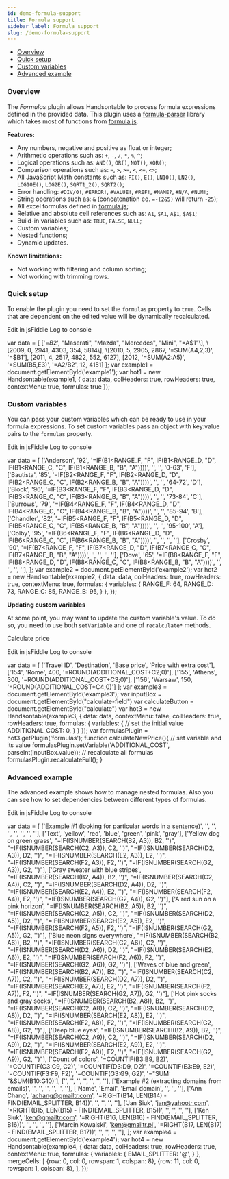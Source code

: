 ```yaml
---
id: demo-formula-support
title: Formula support
sidebar_label: Formula support
slug: /demo-formula-support
---
```


*   [Overview](#overview)
*   [Quick setup](#setup)
*   [Custom variables](#custom-variables)
*   [Advanced example](#advanced-example)

### Overview

The _Formulas_ plugin allows Handsontable to process formula expressions defined in the provided data. This plugin uses a [formula-parser](https://github.com/handsontable/formula-parser) library which takes most of functions from [formula.js](https://github.com/handsontable/formula.js).

**Features:**

*   Any numbers, negative and positive as float or integer;
*   Arithmetic operations such as: `+`, `-`, `/`, `*`, `%`, `^`;
*   Logical operations such as: `AND()`, `OR()`, `NOT()`, `XOR()`;
*   Comparison operations such as: `=`, `>`, `>=`, `<`, `<=`, `<>`;
*   All JavaScript Math constants such as: `PI()`, `E()`, `LN10()`, `LN2()`, `LOG10E()`, `LOG2E()`, `SQRT1_2()`, `SQRT2()`;
*   Error handling: `#DIV/0!`, `#ERROR!`, `#VALUE!`, `#REF!`, `#NAME?`, `#N/A`, `#NUM!`;
*   String operations such as: `&` (concatenation eq. `=-(2&5)` will return `-25`);
*   All excel formulas defined in [formula.js](https://github.com/handsontable/formula.js);
*   Relative and absolute cell references such as: `A1`, `$A1`, `A$1`, `$A$1`;
*   Build-in variables such as: `TRUE`, `FALSE`, `NULL`;
*   Custom variables;
*   Nested functions;
*   Dynamic updates.

**Known limitations:**

*   Not working with filtering and column sorting;
*   Not working with trimming rows.

### Quick setup

To enable the plugin you need to set the `formulas` property to `true`. Cells that are dependent on the edited value will be dynamically recalculated.

Edit in jsFiddle Log to console

var data = \[ \['=$B$2', "Maserati", "Mazda", "Mercedes", "Mini", "=A$1"\], \[2009, 0, 2941, 4303, 354, 5814\], \[2010, 5, 2905, 2867, '=SUM(A4,2,3)', '=$B1'\], \[2011, 4, 2517, 4822, 552, 6127\], \[2012, '=SUM(A2:A5)', '=SUM(B5,E3)', '=A2/B2', 12, 4151\] \]; var example1 = document.getElementById('example1'); var hot1 = new Handsontable(example1, { data: data, colHeaders: true, rowHeaders: true, contextMenu: true, formulas: true });

### Custom variables

You can pass your custom variables which can be ready to use in your formula expressions. To set custom variables pass an object with key:value pairs to the `formulas` property.

Edit in jsFiddle Log to console

var data = \[ \['Anderson', '92', '=IF(B1<RANGE\_F, "F", IF(B1<RANGE\_D, "D", IF(B1<RANGE\_C, "C", IF(B1<RANGE\_B, "B", "A"))))', '', '', '0-63', 'F'\], \['Bautista', '85', '=IF(B2<RANGE\_F, "F", IF(B2<RANGE\_D, "D", IF(B2<RANGE\_C, "C", IF(B2<RANGE\_B, "B", "A"))))', '', '', '64-72', 'D'\], \['Block', '96', '=IF(B3<RANGE\_F, "F", IF(B3<RANGE\_D, "D", IF(B3<RANGE\_C, "C", IF(B3<RANGE\_B, "B", "A"))))', '', '', '73-84', 'C'\], \['Burrows', '79', '=IF(B4<RANGE\_F, "F", IF(B4<RANGE\_D, "D", IF(B4<RANGE\_C, "C", IF(B4<RANGE\_B, "B", "A"))))', '', '', '85-94', 'B'\], \['Chandler', '82', '=IF(B5<RANGE\_F, "F", IF(B5<RANGE\_D, "D", IF(B5<RANGE\_C, "C", IF(B5<RANGE\_B, "B", "A"))))', '', '', '95-100', 'A'\], \['Colby', '95', '=IF(B6<RANGE\_F, "F", IF(B6<RANGE\_D, "D", IF(B6<RANGE\_C, "C", IF(B6<RANGE\_B, "B", "A"))))', '', '', '', ''\], \['Crosby', '90', '=IF(B7<RANGE\_F, "F", IF(B7<RANGE\_D, "D", IF(B7<RANGE\_C, "C", IF(B7<RANGE\_B, "B", "A"))))', '', '', '', ''\], \['Dove', '65', '=IF(B8<RANGE\_F, "F", IF(B8<RANGE\_D, "D", IF(B8<RANGE\_C, "C", IF(B8<RANGE\_B, "B", "A"))))', '', '', '', ''\], \]; var example2 = document.getElementById('example2'); var hot2 = new Handsontable(example2, { data: data, colHeaders: true, rowHeaders: true, contextMenu: true, formulas: { variables: { RANGE\_F: 64, RANGE\_D: 73, RANGE\_C: 85, RANGE\_B: 95, } }, });

**Updating custom variables**

At some point, you may want to update the custom variable's value. To do so, you need to use both `setVariable` and one of `recalculate*` methods.

 Calculate price

Edit in jsFiddle Log to console

var data = \[ \['Travel ID', 'Destination', 'Base price', 'Price with extra cost'\], \['154', 'Rome', 400, '=ROUND(ADDITIONAL\_COST+C2;0)'\], \['155', 'Athens', 300, '=ROUND(ADDITIONAL\_COST+C3;0)'\], \['156', 'Warsaw', 150, '=ROUND(ADDITIONAL\_COST+C4;0)'\] \]; var example3 = document.getElementById('example3'); var inputBox = document.getElementById("calculate-field") var calculateButton = document.getElementById("calculate") var hot3 = new Handsontable(example3, { data: data, contextMenu: false, colHeaders: true, rowHeaders: true, formulas: { variables: { // set the initial value ADDITIONAL\_COST: 0, } } }); var formulasPlugin = hot3.getPlugin('formulas'); function calculateNewPrice(){ // set variable and its value formulasPlugin.setVariable('ADDITIONAL\_COST', parseInt(inputBox.value)); // recalculate all formulas formulasPlugin.recalculateFull(); }

### Advanced example

The advanced example shows how to manage nested formulas. Also you can see how to set dependencies between different types of formulas.

Edit in jsFiddle Log to console

var data = \[ \['Example #1 (looking for particular words in a sentence)', '', '', '', '', '', '', ''\], \['Text', 'yellow', 'red', 'blue', 'green', 'pink', 'gray'\], \['Yellow dog on green grass', "=IF(ISNUMBER(SEARCH(B2, A3)), B2, '')", "=IF(ISNUMBER(SEARCH(C2, A3)), C2, '')", "=IF(ISNUMBER(SEARCH(D2, A3)), D2, '')", "=IF(ISNUMBER(SEARCH(E2, A3)), E2, '')", "=IF(ISNUMBER(SEARCH(F2, A3)), F2, '')", "=IF(ISNUMBER(SEARCH(G2, A3)), G2, '')"\], \['Gray sweater with blue stripes', "=IF(ISNUMBER(SEARCH(B2, A4)), B2, '')", "=IF(ISNUMBER(SEARCH(C2, A4)), C2, '')", "=IF(ISNUMBER(SEARCH(D2, A4)), D2, '')", "=IF(ISNUMBER(SEARCH(E2, A4)), E2, '')", "=IF(ISNUMBER(SEARCH(F2, A4)), F2, '')", "=IF(ISNUMBER(SEARCH(G2, A4)), G2, '')"\], \['A red sun on a pink horizon', "=IF(ISNUMBER(SEARCH(B2, A5)), B2, '')", "=IF(ISNUMBER(SEARCH(C2, A5)), C2, '')", "=IF(ISNUMBER(SEARCH(D2, A5)), D2, '')", "=IF(ISNUMBER(SEARCH(E2, A5)), E2, '')", "=IF(ISNUMBER(SEARCH(F2, A5)), F2, '')", "=IF(ISNUMBER(SEARCH(G2, A5)), G2, '')"\], \['Blue neon signs everywhere', "=IF(ISNUMBER(SEARCH(B2, A6)), B2, '')", "=IF(ISNUMBER(SEARCH(C2, A6)), C2, '')", "=IF(ISNUMBER(SEARCH(D2, A6)), D2, '')", "=IF(ISNUMBER(SEARCH(E2, A6)), E2, '')", "=IF(ISNUMBER(SEARCH(F2, A6)), F2, '')", "=IF(ISNUMBER(SEARCH(G2, A6)), G2, '')"\], \['Waves of blue and green', "=IF(ISNUMBER(SEARCH(B2, A7)), B2, '')", "=IF(ISNUMBER(SEARCH(C2, A7)), C2, '')", "=IF(ISNUMBER(SEARCH(D2, A7)), D2, '')", "=IF(ISNUMBER(SEARCH(E2, A7)), E2, '')", "=IF(ISNUMBER(SEARCH(F2, A7)), F2, '')", "=IF(ISNUMBER(SEARCH(G2, A7)), G2, '')"\], \['Hot pink socks and gray socks', "=IF(ISNUMBER(SEARCH(B2, A8)), B2, '')", "=IF(ISNUMBER(SEARCH(C2, A8)), C2, '')", "=IF(ISNUMBER(SEARCH(D2, A8)), D2, '')", "=IF(ISNUMBER(SEARCH(E2, A8)), E2, '')", "=IF(ISNUMBER(SEARCH(F2, A8)), F2, '')", "=IF(ISNUMBER(SEARCH(G2, A8)), G2, '')"\], \['Deep blue eyes', "=IF(ISNUMBER(SEARCH(B2, A9)), B2, '')", "=IF(ISNUMBER(SEARCH(C2, A9)), C2, '')", "=IF(ISNUMBER(SEARCH(D2, A9)), D2, '')", "=IF(ISNUMBER(SEARCH(E2, A9)), E2, '')", "=IF(ISNUMBER(SEARCH(F2, A9)), F2, '')", "=IF(ISNUMBER(SEARCH(G2, A9)), G2, '')"\], \['Count of colors', '=COUNTIF(B3:B9, B2)', '=COUNTIF(C3:C9, C2)', '=COUNTIF(D3:D9, D2)', '=COUNTIF(E3:E9, E2)', '=COUNTIF(F3:F9, F2)', '=COUNTIF(G3:G9, G2)', '="SUM: "&SUM(B10:G10)'\], \['', '', '', '', '', '', ''\], \['Example #2 (extracting domains from emails)', '', '', '', '', '', ''\], \['Name', 'Email', 'Email domain', '', '', ''\], \['Ann Chang', 'achang@gmailtr.com', '=RIGHT(B14, LEN(B14) - FIND(EMAIL\_SPLITTER, B14))', '', '', '', ''\], \['Jan Siuk', 'jan@yahootr.com', '=RIGHT(B15, LEN(B15) - FIND(EMAIL\_SPLITTER, B15))', '', '', '', ''\], \['Ken Siuk', 'ken@gmailtr.com', '=RIGHT(B16, LEN(B16) - FIND(EMAIL\_SPLITTER, B16))', '', '', '', ''\], \['Marcin Kowalski', 'ken@gmailtr.pl', '=RIGHT(B17, LEN(B17) - FIND(EMAIL\_SPLITTER, B17))', '', '', '', ''\], \]; var example4 = document.getElementById('example4'); var hot4 = new Handsontable(example4, { data: data, colHeaders: true, rowHeaders: true, contextMenu: true, formulas: { variables: { EMAIL\_SPLITTER: '@', } }, mergeCells: \[ {row: 0, col: 0, rowspan: 1, colspan: 8}, {row: 11, col: 0, rowspan: 1, colspan: 8}, \], });

